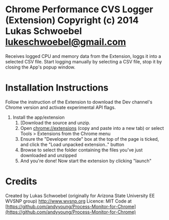 Chrome Performance CVS Logger (Extension)
Copyright (c) 2014 Lukas Schwoebel <lukeschwoebel@gmail.com>
==========================

Receives logged CPU and memory data from the Extension, loggs it into a selected CSV file.
Start logging manually by selecting a CSV file, stop it by closing the App's popup window.


Installation Instructions
=========================

Follow the instruction of the Extension to download the Dev channel's Chrome version and
activate experimental API flags.

1. Install the app/extension
    1. [Download the source and unzip.
    2. Open <a href="chrome://extensions" target="_blank">chrome://extensions</a> (copy and paste into a new tab) or select Tools > Extensions from the Chrome menu
    3. Ensure the "Developer mode" box at the top of the page is ticked, and click the "Load unpacked extension.." button
    4. Browse to select the folder containing the files you've just downloaded and unzipped
    5. And you're done! Now start the extension by clicking "launch"

Credits
=======

Created by Lukas Schwoebel (originally for Arizona State University EE WVSNP group)
http://www.wvsnp.org
Licence: MIT
Code at [https://github.com/andyyoung/Process-Monitor-for-Chrome](https://github.com/andyyoung/Process-Monitor-for-Chrome)
